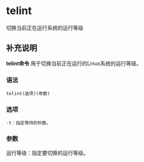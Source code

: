 #  telint

切换当前正在运行系统的运行等级

##  补充说明

**telint命令** 用于切换当前正在运行的Linux系统的运行等级。

###  语法

    
    
    telint(选项)(参数)
    

###  选项

    
    
    -t：指定等待的秒数。
    

###  参数

运行等级：指定要切换的运行等级。

